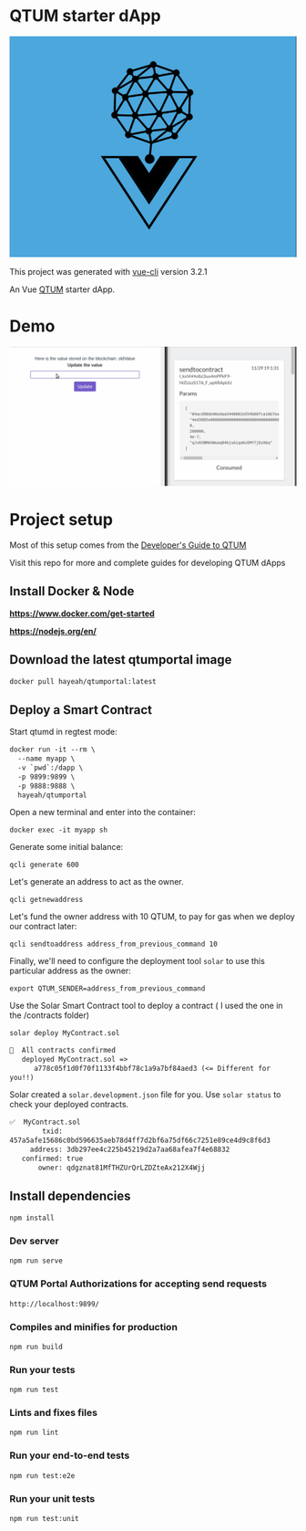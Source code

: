 # QTUM starter dApp

<p align="center">		
  <img src="logo.png">		
</p>

This project was generated with [vue-cli](https://github.com/vuejs/vue-cli) version 3.2.1

An Vue [QTUM](https://github.com/qtumproject) starter dApp.

# Demo
![](demo.gif)

# Project setup
Most of this setup comes from the [Developer's Guide to QTUM](https://github.com/qtumproject/qtumbook)

Visit this repo for more and complete guides for developing QTUM dApps
## Install Docker & Node
**https://www.docker.com/get-started**

**https://nodejs.org/en/**

## Download the latest qtumportal image
    docker pull hayeah/qtumportal:latest

## Deploy a Smart Contract
Start qtumd in regtest mode:
```
docker run -it --rm \
  --name myapp \
  -v `pwd`:/dapp \
  -p 9899:9899 \
  -p 9888:9888 \
  hayeah/qtumportal
```
Open a new terminal and enter into the container:
```
docker exec -it myapp sh
```
Generate some initial balance:
```
qcli generate 600
```
Let's generate an address to act as the owner.
```
qcli getnewaddress
```
Let's fund the owner address with 10 QTUM, to pay for gas when we deploy our contract later:
```
qcli sendtoaddress address_from_previous_command 10
```
Finally, we'll need to configure the deployment tool `solar` to use this particular address as the owner:
```
export QTUM_SENDER=address_from_previous_command
```
Use the Solar Smart Contract tool to deploy a contract ( I used the one in the /contracts folder)

    solar deploy MyContract.sol
    
```
🚀  All contracts confirmed
   deployed MyContract.sol =>
      a778c05f1d0f70f1133f4bbf78c1a9a7bf84aed3 (<= Different for you!!)
```
Solar created a `solar.development.json` file for you.
Use `solar status` to check your deployed contracts.
```
✅  MyContract.sol
        txid: 457a5afe15686c0bd596635aeb78d4ff7d2bf6a75df66c7251e89ce4d9c8f6d3
     address: 3db297ee4c225b45219d2a7aa68afea7f4e68832
   confirmed: true
       owner: qdgznat81MfTHZUrQrLZDZteAx212X4Wjj
```
## Install dependencies
```
npm install
```

### Dev server
```
npm run serve
```
### QTUM Portal Authorizations for accepting send requests
```
http://localhost:9899/
```

### Compiles and minifies for production
```
npm run build
```

### Run your tests
```
npm run test
```

### Lints and fixes files
```
npm run lint
```

### Run your end-to-end tests
```
npm run test:e2e
```

### Run your unit tests
```
npm run test:unit
```
